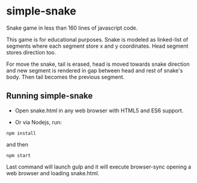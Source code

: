 # simple-snake

Snake game in less than 160 lines of javascript code.

This game is for educational purposes. Snake is modeled as linked-list of segments where each segment store x and y coordinates. Head segment stores direction too.

For move the snake, tail is erased, head is moved towards snake direction and new segment is rendered in gap between head and rest of snake's body. Then tail becomes the previous segment.

## Running simple-snake

- Open snake.html in any web browser with HTML5 and ES6 support.

- Or via Nodejs, run:

`npm install`

and then

`npm start`

Last command will launch gulp and it will execute browser-sync opening a web browser and loading snake.html.
